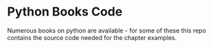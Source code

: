 # Python Books Code

Numerous books on python are available - for some of these this repo contains the source code needed for the chapter examples.
